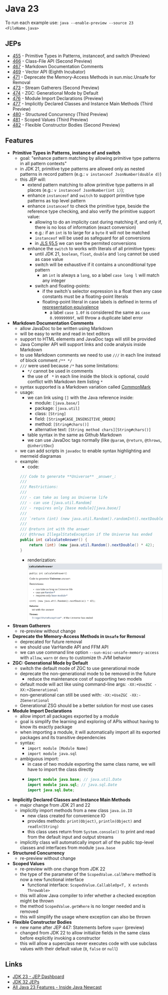# Java 23

To run each example use: `java --enable-preview --source 23 <FileName.java>`

## JEPs

* [455](https://openjdk.org/jeps/455) - Primitive Types in Patterns, instanceof, and switch (Preview)
* [466](https://openjdk.org/jeps/466) - Class-File API (Second Preview)
* [467](https://openjdk.org/jeps/467) - Markdown Documentation Comments
* [469](https://openjdk.org/jeps/469) - Vector API (Eighth Incubator)
* [471](https://openjdk.org/jeps/471) - Deprecate the Memory-Access Methods in sun.misc.Unsafe for Removal
* [473](https://openjdk.org/jeps/473) - Stream Gatherers (Second Preview)
* [474](https://openjdk.org/jeps/474) - ZGC: Generational Mode by Default
* [476](https://openjdk.org/jeps/476) - Module Import Declarations (Preview)
* [477](https://openjdk.org/jeps/477) - Implicitly Declared Classes and Instance Main Methods (Third Preview)
* [480](https://openjdk.org/jeps/480) - Structured Concurrency (Third Preview)
* [481](https://openjdk.org/jeps/481) - Scoped Values (Third Preview)
* [482](https://openjdk.org/jeps/482) - Flexible Constructor Bodies (Second Preview)

## Features

* **Primitive Types in Patterns, instance of and switch**
    * goal: "enhance pattern matching by allowing primitive type patterns in all pattern contexts"
    * in JDK 21, primitive type patterns are allowed only as nested patterns in record pattern (e.g.: `v instanceof JsonNumber(double d)`)
    * this JEP will:
        * extend pattern matching to allow primitive type patterns in all places (e.g.: `v instanceof JsonNumber(int i)`);
        * enhance `instanceof` and `switch` to support primitive type patterns as top level pattern
        * enhance `instanceof` to check the primitive type, beside the reference type checking, and also verify the primitive support value:
            * allowing to do an implicity cast during matching if, and only if, there is no loss of information (exact conversion)
            * e.g.: if an `int` is to large for a `byte` it will not be matched
            * `instanceof` will be used as safeguard for all conversions
            * in [JLS §5.5](https://docs.oracle.com/javase/specs/jls/se21/html/jls-5.html#jls-5.5-320) we can see the permited conversions
        * enhance the `switch` to works with literals of all primitive types:
            * until JDK 21, `boolean`, `float`, `double` and `long` cannot be used as case value
            * switch will be exhaustive if it contains a unconditional type pattern
                * an `int` is always a `long`, so a label `case long l` will match any integer
            * switch and floating-points:
                * if the switch's selector expression is a float then any case constants must be a floating-point literals
                * floating-point literal in case labels is defined in terms of [representation equivalence](https://docs.oracle.com/en/java/javase/21/docs/api/java.base/java/lang/Double.html#repEquivalence)
                    * a label `case 1.0f` is considered the same as `case 0.99999999f`, will throw a duplicate label error
* **Markdown Documentation Comments**
    * allow JavaDoc to be written using Markdown
    * will be easy to write and read in text editors
    * support to HTML elements and JavaDoc tags will still be provided
    * Java Compiler API will support links and code analysis inside Markdown
    * to use Markdown comments we need to use `///` in each line instead of block comment `/** */`
    * `///` were used because `/*` has some limitations:
        * `*/` cannot be used in comments
        * the use of ` *` in each line inside the block is optional, could conflict with Markdown item listing `*`
    * syntax supported is a Markdown variation called [CommonMark](https://spec.commonmark.org/0.30/)
    * usage:
        * we can link using `[]` with the Java reference inside:
            * module: `[java.base/]`
            * package: `[java.util]`
            * class: `[String]`
            * field: `[String#CASE_INSENSITIVE_ORDER]`
            * method: `[String#chars()]`
            * alternative text: `[String method chars][String#chars()]`
        * table syntax in the same as Github Markdown
        * we can use JavaDoc tags normally (like `@param`, `@return`, `@throws`, `@inheritDoc`)
    * we can add scripts in `javadoc` to enable syntax highlighting and mermeid diagramas
    * example:
        * code:
        ```java
        /// Code to generate **Universe** _answer_:
        ///
        /// Restrictions:
        ///
        /// - can take as long as Universe life
        /// - can use [java.util.Random]
        /// - requires only [base module][java.base/]
        ///
        /// `return (int) (new java.util.Random().randomInt().nextDouble() * 42);`
        ///
        /// @return int with the answer
        /// @throws IllegalStateException if the Universe has ended
        public int calculateAnswer() {
            return (int) (new java.util.Random().nextDouble() * 42);
        }
        ```
        * renderization:
        ![](img/javadoc-markdown-example.png)
* **Stream Gatherers**
    * re-preview without change
* **Deprecate the Memory-Access Methods in `Unsafe` for Removal**
    * deprecated for future removal
    * we should use VarHandle API and FFM API
    * we can use command line option `--sun-misc-unsafe-memory-access` with `allow`, `warn` or `deny` to customize th JVM behavior
* **ZGC: Generational Mode by Default**
    * switch the default mode of ZGC to use generational mode
    * deprecate the non-generational mode to be removed in the future
        * reduce the maintenance cost of supporting two models
    * default mode will act like using command-line args: `-XX:+UseZGC -XX:+ZGenerational`
    * non-generational can still be used with: `-XX:+UseZGC -XX:-ZGenerational`
    * Generational ZSG should be a better solution for most use cases
* **Module Import Declarations**
    * allow import all packages exported by a module
    * goal is simplify the learning and exploring of APIs without having to know its exactly package
    * when importing a module, it will automatically import all its exported packages and its transitive dependencies
    * syntax:
        * `import module [Module Name]`
        * `import module java.sql`
    * ambiguous import:
        * in case of two module exporting the same class name, we will have to import the class directly
        * ```java
          import module java.base; // java.util.Date
          import module java.sql; // java.sql.Date
          import java.sql.Date;
          ```
* **Implicitly Declared Classes and Instance Main Methods**
    * major change from JDK 21 and 22
    * implicitly import methods from a new class `java.io.IO`
        * new class created for convenience IO
        * provides methods: `print(Object)`, `println(Object)` and `readln(String)`
        * this class uses return from `System.console()` to print and read from the default input and output streams
    * implicitly class will automatically import all of the public top-level classes and interfaces from module `java.base`
* **Structured Concurrency**
    * re-preview without change
* **Scoped Values**
    * re-preview with one change from JDK 22
    * the type of the parameter of the `ScopedValue.callWhere` method is now a new functional interface
        * functional interface: `ScopedValue.CallableOp<T, X extends Throwable>`
    * this will allow Java compiler to infer whether a checked exception might be thrown
    * the method `ScopedValue.getWhere` is no longer needed and is removed
    * this will simplify the usage where exception can also be thrown
* **Flexible Constructor Bodies**
    * new name after JEP 447: Statements before `super` (preview)
    * changed from JDK 22 to allow initialize fields in the same class before explicitly invoking a constructor
    * this will allow a superclass never executes code with use subclass values with their default value (`0`, `false` or `null`)

## Links

* [JDK 23 - JEP Dashboard](https://bugs.openjdk.org/secure/Dashboard.jspa?selectPageId=22205)
* [JDK 32 JEPs](https://openjdk.org/projects/jdk/23/)
* [All Java 23 Features - Inside Java Newcast](https://www.youtube.com/watch?v=kzjGp7LmW0I)

